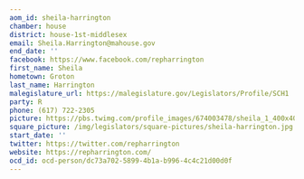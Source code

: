 ```yaml
---
aom_id: sheila-harrington
chamber: house
district: house-1st-middlesex
email: Sheila.Harrington@mahouse.gov
end_date: ''
facebook: https://www.facebook.com/repharrington
first_name: Sheila
hometown: Groton
last_name: Harrington
malegislature_url: https://malegislature.gov/Legislators/Profile/SCH1
party: R
phone: (617) 722-2305
picture: https://pbs.twimg.com/profile_images/674003478/sheila_1_400x400.jpg
square_picture: /img/legislators/square-pictures/sheila-harrington.jpg
start_date: ''
twitter: https://twitter.com/repharrington
website: https://repharrington.com/
ocd_id: ocd-person/dc73a702-5899-4b1a-b996-4c4c21d00d0f
---
```

